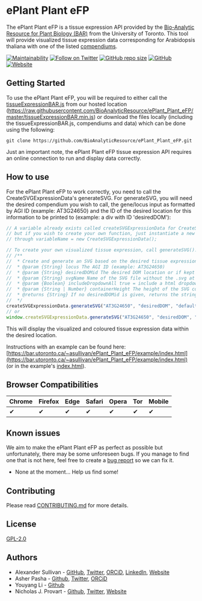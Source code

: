 # ePlant Plant eFP

The ePlant Plant eFP is a tissue expression API provided by the [Bio-Analytic Resource for Plant Biology (BAR)](https://bar.utoronto.ca/) from the University of Toronto. This tool will provide visualized tissue expression data corresponding for Arabidopsis thaliana with one of the listed [compendiums](./compendiums).

[![Maintainability](https://api.codeclimate.com/v1/badges/ed34ffac71dd5a1b2d72/maintainability)](https://codeclimate.com/github/BioAnalyticResource/ePlant_Plant_eFP/maintainability)
[![Follow on Twitter](https://img.shields.io/twitter/follow/BAR_PlantBio?style=social)](https://twitter.com/BAR_PlantBio)
[![GitHub repo size](https://img.shields.io/github/repo-size/BioAnalyticResource/ePlant_Plant_eFP)](https://github.com/BioAnalyticResource/ePlant_Plant_eFP)
[![GitHub](https://img.shields.io/github/license/BioAnalyticResource/ePlant_Plant_eFP)](https://github.com/BioAnalyticResource/ePlant_Plant_eFP)
[![Website](https://img.shields.io/website?url=https%3A%2F%2Fbar.utoronto.ca%2F~asullivan%2FePlant_Plant_eFP%2F)](https://bar.utoronto.ca/~asullivan/ePlant_Plant_eFP/)

## Getting Started

To use the ePlant Plant eFP, you will be required to either call the [tissueExpressionBAR.js](tissueExpressionBAR.js) from our hosted location (https://raw.githubusercontent.com/BioAnalyticResource/ePlant_Plant_eFP/master/tissueExpressionBAR.min.js) or download the files locally (including the tissueExpressionBAR.js, compendiums and data) which can be done using the following:

`git clone https://github.com/BioAnalyticResource/ePlant_Plant_eFP.git`

Just an important note, the ePlant Plant eFP tissue expression API requires an online connection to run and display data correctly.

## How to use

For the ePlant Plant eFP to work correctly, you need to call the CreateSVGExpressionData's generateSVG. For generateSVG, you will need the desired compendium you wish to call, the gene/locus input as formatted by AGI ID (example: AT3G24650) and the ID of the desired location for this information to be printed to (example: a div with ID 'desiredDOM'):

```javascript
// A variable already exists called createSVGExpressionData for CreateSVGExpressionData
// but if you wish to create your own function, just instantiate a new one
// through variableName = new CreateSVGExpressionData();

// To create your own visualized tissue expression, call generateSVG(). Documentation below:
// /**
//  * Create and generate an SVG based on the desired tissue expression locus
//  * @param {String} locus The AGI ID (example: AT3G24650)
//  * @param {String} desiredDOMid The desired DOM location or if kept empty, would not replace any DOM elements and just create the related HTML DOM elements within appendSVG
//  * @param {String} svgName Name of the SVG file without the .svg at the end. Default is set to "default", when left this value, the highest expression value (if any) is chosen and if not, then Abiotic Stress is.
//  * @param {Boolean} includeDropdownAll true = include a html dropdown/select of all available SVGs/samples, false = don't
//  * @param {String | Number} containerHeight The height of the SVG container, default is 100vh
//  * @returns {String} If no desiredDOMid is given, returns the string version of the output instead
//  */
createSVGExpressionData.generateSVG("AT3G24650", "desiredDOM", "default");
// or
window.createSVGExpressionData.generateSVG("AT3G24650", "desiredDOM", "default");
```

This will display the visualized and coloured tissue expression data within the desired location.

Instructions with an example can be found here: [https://bar.utoronto.ca/~asullivan/ePlant_Plant_eFP/example/index.html](https://bar.utoronto.ca/~asullivan/ePlant_Plant_eFP/example/index.html) (or in the example's [index.html](./example/index.html)).

## Browser Compatibilities

| Chrome | Firefox | Edge | Safari | Opera | Tor | Mobile |
| ------ | ------- | ---- | ------ | ----- | --- | ------ |
| ✔     | ✔      | ✔   | ✔     | ✔    | ✔  | ✔     |

## Known issues

We aim to make the ePlant Plant eFP as perfect as possible but unfortunately, there may be some unforeseen bugs. If you manage to find one that is not here, feel free to create a [bug report](https://github.com/BioAnalyticResource/ePlant_Plant_eFP/issues/new/choose) so we can fix it.

-   None at the moment... Help us find some!

## Contributing

Please read [CONTRIBUTING.md](CONTRIBUTING.md) for more details.

## License

[GPL-2.0](LICENSE)

## Authors

-   Alexander Sullivan - [GitHub](https://github.com/AlexJSully), [Twitter](https://twitter.com/alexjsully), [ORCiD](https://orcid.org/0000-0002-4463-4473), [LinkedIn](https://www.linkedin.com/in/alexanderjsullivan/), [Website](https://alexjsully.me/)
-   Asher Pasha - [Github](https://github.com/asherpasha), [Twitter](https://twitter.com/AsherPasha), [ORCiD](https://orcid.org/0000-0002-9315-0520)
-   Youyang Li - [Github](https://github.com/lyy321)
-   Nicholas J. Provart - [Github](https://github.com/BioAnalyticResource), [Twitter](https://twitter.com/BAR_PlantBio), [Website](https://bar.utoronto.ca)
